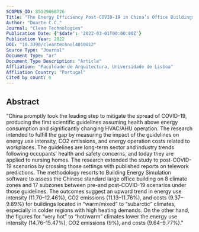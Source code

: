 ```yaml
---
SCOPUS_ID: 85129868726
Title: "The Energy Efficiency Post-COVID-19 in China’s Office Buildings"
Author: "Duarte C.C."
Journal: "Clean Technologies"
Publication Date: {'$date': '2022-03-01T00:00:00Z'}
Publication Year: 2022
DOI: "10.3390/cleantechnol4010012"
Source Type: "Journal"
Document Type: "ar"
Document Type Description: "Article"
Affliation: "Faculdade de Arquitectura, Universidade de Lisboa"
Affliation Country: "Portugal"
Cited by count: 6
---
```


## Abstract
"China promptly took the leading step to mitigate the spread of COVID-19, producing the first scientific guidelines assuming health above energy consumption and significantly changing HVAC/AHU operation. The research intended to fulfill the gap by measuring the impact of the guidelines on energy use intensity, CO2 emissions, and energy operation costs related to workplaces. The guidelines are long-term sector and industry trends following occupants’ health and safety concerns, and today they are applied to nursing homes. The research extended the study to post-COVID-19 scenarios by crossing those settings with published reports on telework predictions. The methodology resorts to Building Energy Simulation software to assess the Chinese standard large office building on 8 climate zones and 17 subzones between pre-and post-COVID-19 scenarios under those guidelines. The outcomes suggest an upward trend in energy use intensity (11.70–12.46%), CO2 emissions (11.13–11.76%), and costs (9.37–9.89%) for buildings located in “warm/mixed” to “subarctic” climates, especially in colder regions with high heating demands. On the other hand, the figures for “very hot” to “hot/warm” climates lower the energy use intensity (14.76–15.47%), CO2 emissions (9%), and costs (9.64–9.77%)."
